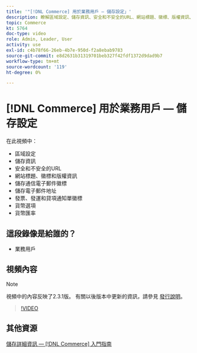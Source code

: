 ```yaml
---
title: '"[!DNL Commerce] 用於業務用戶 — 儲存設定」'
description: 瞭解區域設定、儲存資訊、安全和不安全的URL、網站標題、徽標、版權資訊、通信電子郵件徽標、儲存電子郵件地址、貨幣選項和貨幣匯率。
topic: Commerce
kt: 5764
doc-type: video
role: Admin, Leader, User
activity: use
exl-id: c4b78f66-26eb-4b7e-950d-f2a8ebab9783
source-git-commit: e8d2631b31319701beb327f42fdf1372d9dad9b7
workflow-type: tm+mt
source-wordcount: '119'
ht-degree: 0%

---
```


# [!DNL Commerce] 用於業務用戶 — 儲存設定

在此視頻中：

- 區域設定
- 儲存資訊
- 安全和不安全的URL
- 網站標題、徽標和版權資訊
- 儲存通信電子郵件徽標
- 儲存電子郵件地址
- 發票、發運和貸項通知單徽標
- 貨幣選項
- 貨幣匯率

## 這段錄像是給誰的？

- 業務用戶

## 視頻內容

>[!NOTE]
>
>視頻中的內容反映了2.3.1版。 有關以後版本中更新的資訊，請參見 [發行說明](https://experienceleague.adobe.com/docs/commerce-operations/release/notes/overview.html)。

>[!VIDEO](https://video.tv.adobe.com/v/35949?quality=12&learn=on)

## 其他資源

[儲存詳細資訊 —  [!DNL Commerce] 入門指南](https://experienceleague.adobe.com/docs/commerce-admin/start/setup/store-details.html)
